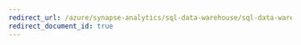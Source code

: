 ```yaml
---
redirect_url: /azure/synapse-analytics/sql-data-warehouse/sql-data-warehouse-query-visual-studio
redirect_document_id: true
---
```

